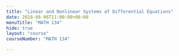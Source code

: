 ```yaml
---
title: "Linear and Nonlinear Systems of Differential Equations"
date: 2018-08-06T11:00:00+08:00
menuTitle: "MATH 134"
hide: true
layout: "course"
courseNumber: "MATH 134"

---
```

